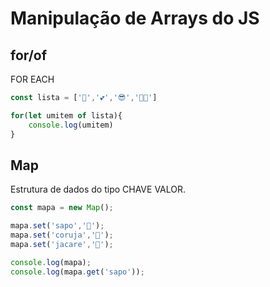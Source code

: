 # Manipulação de Arrays do JS

## for/of
FOR EACH
```javascript
const lista = ['🐸','💕','😎','🐱‍🐉']

for(let umitem of lista){
    console.log(umitem)
}
```

## Map
Estrutura de dados do tipo CHAVE VALOR.
```javascript
const mapa = new Map();

mapa.set('sapo','🐸');
mapa.set('coruja','🦉');
mapa.set('jacare','🐊');

console.log(mapa);
console.log(mapa.get('sapo'));
```